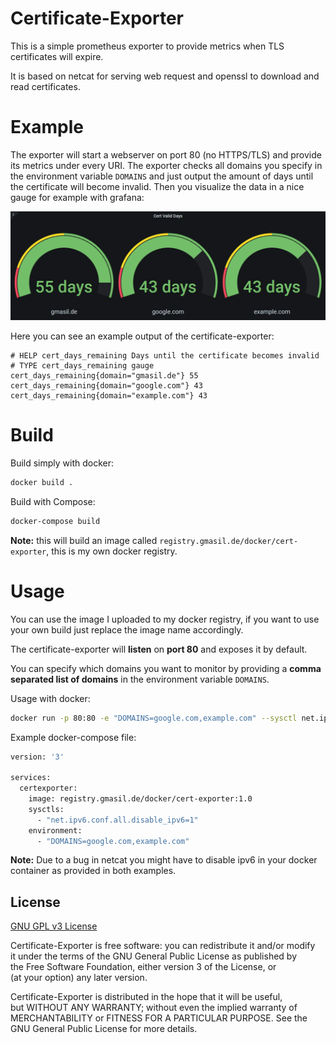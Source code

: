 # Certificate-Exporter

This is a simple prometheus exporter to provide metrics when TLS certificates will expire.

It is based on netcat for serving web request and openssl to download and read certificates.

# Example

The exporter will start a webserver on port 80 (no HTTPS/TLS) and provide its metrics under every URI. The exporter checks all domains you specify in the environment variable `DOMAINS` and just output the amount of days until the certificate will become invalid. Then you visualize the data in a nice gauge for example with grafana:

![Grafana Gauge](img/grafana.png)

Here you can see an example output of the certificate-exporter:

```
# HELP cert_days_remaining Days until the certificate becomes invalid
# TYPE cert_days_remaining gauge
cert_days_remaining{domain="gmasil.de"} 55
cert_days_remaining{domain="google.com"} 43
cert_days_remaining{domain="example.com"} 43
```

# Build

Build simply with docker:

```bash
docker build .
```

Build with Compose:

```bash
docker-compose build
```

**Note:** this will build an image called `registry.gmasil.de/docker/cert-exporter`, this is my own docker registry.

# Usage

You can use the image I uploaded to my docker registry, if you want to use your own build just replace the image name accordingly.

The certificate-exporter will **listen** on **port 80** and exposes it by default.

You can specify which domains you want to monitor by providing a **comma separated list of domains** in the environment variable `DOMAINS`.

Usage with docker:

```bash
docker run -p 80:80 -e "DOMAINS=google.com,example.com" --sysctl net.ipv6.conf.all.disable_ipv6=1 registry.gmasil.de/docker/cert-exporter:1.0
```

Example docker-compose file:

```bash
version: '3'

services:
  certexporter:
    image: registry.gmasil.de/docker/cert-exporter:1.0
    sysctls:
      - "net.ipv6.conf.all.disable_ipv6=1"
    environment:
      - "DOMAINS=google.com,example.com"
```

**Note:** Due to a bug in netcat you might have to disable ipv6 in your docker container as provided in both examples.

## License

[GNU GPL v3 License](LICENSE.md)

Certificate-Exporter is free software: you can redistribute it and/or modify  
it under the terms of the GNU General Public License as published by  
the Free Software Foundation, either version 3 of the License, or  
(at your option) any later version.

Certificate-Exporter is distributed in the hope that it will be useful,  
but WITHOUT ANY WARRANTY; without even the implied warranty of  
MERCHANTABILITY or FITNESS FOR A PARTICULAR PURPOSE. See the  
GNU General Public License for more details.
